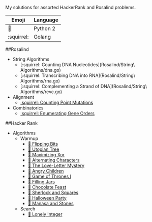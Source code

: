 My solutions for assorted HackerRank and Rosalind problems.

Emoji         | Language
------------- | -------------
:snake:       | Python 2
:squirrel:    | Golang

##Rosalind
- String Algorithms
	- [:squirrel: Counting DNA Nucleotides](Rosalind/String\ Algorithms/dna.go)
	- [:squirrel: Transcribing DNA into RNA](Rosalind/String\ Algorithms/rna.go)
	- [:squirrel: Complementing a Strand of DNA](Rosalind/String\ Algorithms/revc.go)
- Alignment
	- [:squirrel: Counting Point Mutations](Rosalind/Alignment/hamm.go)
- Combinatorics
	- [:squirrel: Enumerating Gene Orders](Rosalind/Combinatorics/perm.go)

##Hacker Rank
- Algorithms
	- Warmup
		- [:snake: Flipping Bits](HackerRank/Algorithms/Warmup/flipping_bits.py)
		- [:snake: Utopian Tree](HackerRank/Algorithms/Warmup/utopian_tree.py)
		- [:snake: Maximizing Xor](HackerRank/Algorithms/Warmup/maximizing_xor.py)
		- [:snake: Alternating Characters](HackerRank/Algorithms/Warmup/alternating_characters.py)
		- [:snake: The Love-Letter Mystery](HackerRank/Algorithms/Warmup/love_letter_mystery.py)
		- [:snake: Angry Children](HackerRank/Algorithms/Warmup/angry_children.py)
		- [:snake: Game of Thrones I](HackerRank/Algorithms/Warmup/game_of_thrones_i.py)
		- [:snake: Filling Jars](HackerRank/Algorithms/Warmup/filling_jars.py)
		- [:snake: Chocolate Feast](HackerRank/Algorithms/Warmup/chocolate_feast.py)
		- [:snake: Sherlock and Squares](HackerRank/Algorithms/Warmup/sherlock_and_squares.py)
		- [:snake: Halloween Party](HackerRank/Algorithms/Warmup/halloween_party.py)
		- [:snake: Manasa and Stones](HackerRank/Algorithms/Warmup/manasa_and_stones.py)
	- Search
	 	- [:snake: Lonely Integer](HackerRank/Algorithms/Search/lonely_integer.py)
